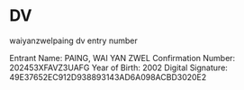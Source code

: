 # DV
waiyanzwelpaing dv entry number


Entrant Name:
PAING, WAI YAN ZWEL
Confirmation Number:
202453XFAVZ3UAFG
Year of Birth:
2002
Digital Signature:
49E37652EC912D938893143AD6A098ACBD3020E2
